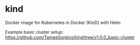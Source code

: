 # kind
Docker image for Kubernetes in Docker (KinD) with Helm

Example basic cluster setup: https://github.com/TamasGorgics/kind/tree/v1.0.0_basic-cluster
